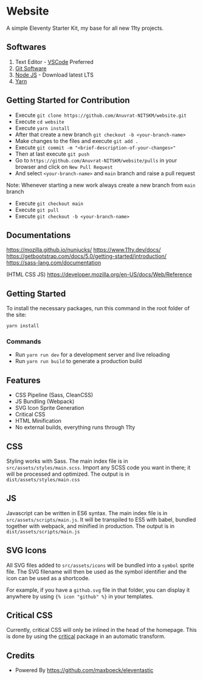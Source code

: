 # Website

A simple Eleventy Starter Kit, my base for all new 11ty projects.

## Softwares
1. Text Editor - [VSCode](https://code.visualstudio.com/download) Preferred
2. [Git Software](https://git-scm.com/downloads)
3. [Node JS](https://nodejs.org/en/download/) - Download latest LTS
4. [Yarn](https://yarnpkg.com/lang/en/docs/install/)

## Getting Started for Contribution
* Execute `git clone https://github.com/Anuvrat-NITSKM/website.git`
* Execute `cd website`
* Execute `yarn install`
* After that create a new branch `git checkout -b <your-branch-name>`
* Make changes to the files and execute `git add .`
* Execute `git commit -m "<brief-description-of-your-changes>"`
* Then at last execute `git push`
* Go to `https://github.com/Anuvrat-NITSKM/website/pulls` in your browser and click on `New Pull Request`
* And select `<your-branch-name>` and `main` branch and raise a pull request

Note: Whenever starting a new work always create a new branch from `main` branch
- Execute `git checkout main`
- Execute `git pull`
- Execute `git checkout -b <your-branch-name>`

## Documentations
https://mozilla.github.io/nunjucks/
https://www.11ty.dev/docs/
https://getbootstrap.com/docs/5.0/getting-started/introduction/
https://sass-lang.com/documentation

(HTML CSS JS) https://developer.mozilla.org/en-US/docs/Web/Reference

## Getting Started
To install the necessary packages, run this command in the root folder of the site:

```sh
yarn install
```

### Commands

* Run `yarn run dev` for a development server and live reloading
* Run `yarn run build` to generate a production build

## Features

* CSS Pipeline (Sass, CleanCSS)
* JS Bundling (Webpack)
* SVG Icon Sprite Generation
* Critical CSS
* HTML Minification
* No external builds, everything runs through 11ty


## CSS

Styling works with Sass. The main index file is in `src/assets/styles/main.scss`. Import any SCSS code you want in there; it will be processed and optimized. The output is in `dist/assets/styles/main.css`

## JS

Javascript can be written in ES6 syntax. The main index file is in `src/assets/scripts/main.js`. It will be transpiled to ES5 with babel, bundled together with webpack, and minified in production. The output is in `dist/assets/scripts/main.js`

## SVG Icons

All SVG files added to `src/assets/icons` will be bundled into a `symbol` sprite file. The SVG filename will then be used as the symbol identifier and the icon can be used as a shortcode.

For example, if you have a `github.svg` file in that folder, you can display it anywhere by using `{% icon "github" %}` in your templates.

## Critical CSS

Currently, critical CSS will only be inlined in the head of the homepage. This is done by using the [critical](https://github.com/addyosmani/critical) package in an automatic transform.

## Credits

* Powered By https://github.com/maxboeck/eleventastic
